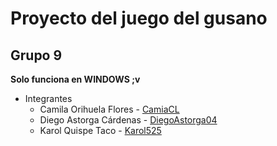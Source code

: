 # Proyecto del juego del gusano

## Grupo 9

__Solo funciona en WINDOWS ;v__
* Integrantes
  * Camila Orihuela Flores - [CamiaCL](https://github.com/CamiaCL)
  * Diego Astorga Cárdenas - [DiegoAstorga04](https://github.com/DiegoAstorga04)
  * Karol Quispe Taco - [Karol525](https://github.com/Karol525)

